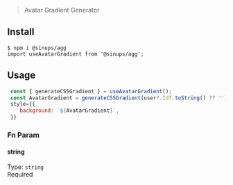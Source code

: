 > Avatar Gradient Generator

## Install

```
$ npm i @sinups/agg
import useAvatarGradient from '@sinups/agg';
```

## Usage

```js
 const { generateCSSGradient } = useAvatarGradient();
 const AvatarGradient = generateCSSGradient(user?.Id?.toString() ?? '');
 style={{
    background: `${AvatarGradient}`,
 }}
```
### Fn Param 

#### string

Type: `string`<br/>
Required

